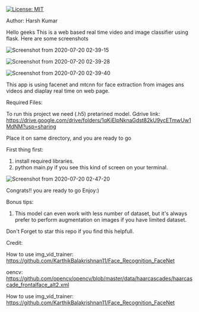 [![License: MIT](https://img.shields.io/badge/License-MIT-yellow.svg)](https://opensource.org/licenses/MIT)

 
Author: Harsh Kumar

Hello geeks
This is a web based real time video and image classifier using flask.
Here are some screenshots

![Screenshot from 2020-07-20 02-39-15](https://user-images.githubusercontent.com/38341037/87886122-21aa2700-ca38-11ea-822b-bc9ef03171e0.png)


![Screenshot from 2020-07-20 02-39-28](https://user-images.githubusercontent.com/38341037/87886162-6209a500-ca38-11ea-926b-de4c7d1740bf.png)


![Screenshot from 2020-07-20 02-39-40](https://user-images.githubusercontent.com/38341037/87886165-65049580-ca38-11ea-8724-9b1c2df18f4f.png)





This app is using facenet and mtcnn for face extraction from images ans videos and diaplay real time on web page.


Required Files:

To run this project we need (.h5) pretarined model.
Gdrive link: https://drive.google.com/drive/folders/1qKiElpNknaGdst82kU9ycETmwUw1MdNM?usp=sharing

Place it on same directory, and you are ready to go


First thing first:
1) install required libraries.
2) python main.py
if you see this kind of screen on your terminal.


![Screenshot from 2020-07-20 02-47-20](https://user-images.githubusercontent.com/38341037/87886259-24f1e280-ca39-11ea-91b3-36e800fbc1de.png)


Congrats!!
you are ready to go
Enjoy:)

Bonus tips:

1) This model can even work with less number of dataset, but it's always prefer to perform augmentation on images if you have limited dataset.

Don't Forget to star this repo if you find this helpfull.


Credit:


How to use img_vid_trainer: https://github.com/KarthikBalakrishnan11/Face_Recognition_FaceNet

oencv: https://github.com/opencv/opencv/blob/master/data/haarcascades/haarcascade_frontalface_alt2.xml

How to use img_vid_trainer: https://github.com/KarthikBalakrishnan11/Face_Recognition_FaceNet

